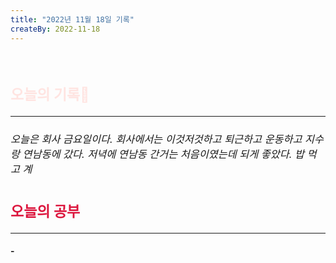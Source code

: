```yaml
---
title: "2022년 11월 18일 기록"
createBy: 2022-11-18
---
```



<br>

<h2 style="font-size:23px; color:#ffe4e1">오늘의 기록🚀</h2>

--- 
<h6 style="font-size:16.3px;">
오늘은 회사 금요일이다. 회사에서는 이것저것하고 퇴근하고 운동하고 지수랑 연남동에 갔다. 저녁에 연남동 간거는 처음이였는데 되게 좋았다. 밥 먹고 계
</h6>
<h2 style="font-size:23px; color:#dc143c">오늘의 공부</h2>

--- 
#### - 



<Comment />